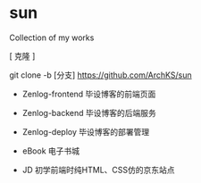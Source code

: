 # sun
Collection of my works

[ 克隆 ]

git clone -b [分支]  https://github.com/ArchKS/sun




- Zenlog-frontend 毕设博客的前端页面 
- Zenlog-backend  毕设博客的后端服务
- Zenlog-deploy   毕设博客的部署管理


- eBook 电子书城
- JD    初学前端时纯HTML、CSS仿的京东站点